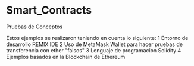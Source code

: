 # Smart_Contracts
Pruebas de Conceptos

Estos ejemplos se realizaron teniendo en cuenta lo siguiente:
  1 Entorno de desarrollo REMIX IDE
  2 Uso de MetaMask Wallet para hacer pruebas de transferencia con ether "falsos"
  3 Lenguaje de programacion Solidity
  4 Ejemplos basados en la Blockchain de Ethereum
